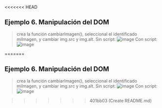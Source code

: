 <<<<<<< HEAD
## Ejemplo 6. Manipulación del DOM
> crea la función cambiarImagen(), seleccional el identificado miImagen, y cambiar img.src y img.alt.
> Sin script:
> ![image](https://github.com/user-attachments/assets/13670d95-28b3-4981-a49d-1fd09889b243)
> Con script:
![image](https://github.com/user-attachments/assets/35eda4c2-1f1d-41cc-933f-2d490b958674)

=======
## Ejemplo 6. Manipulación del DOM
> crea la función cambiarImagen(), seleccional el identificado miImagen, y cambiar img.src y img.alt.
> Sin script:
> ![image](https://github.com/user-attachments/assets/13670d95-28b3-4981-a49d-1fd09889b243)
> Con script:
![image](https://github.com/user-attachments/assets/35eda4c2-1f1d-41cc-933f-2d490b958674)

>>>>>>> 401bb03 (Create README.md)
